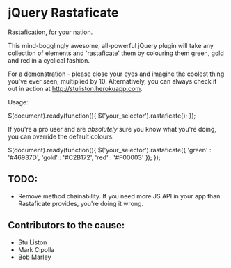 jQuery Rastaficate
==================

Rastafication, for your nation.

This mind-bogglingly awesome, all-powerful jQuery plugin will take any collection of elements and 'rastaficate' them by colouring them green, gold and red in a cyclical fashion.

For a demonstration - please close your eyes and imagine the coolest thing you've ever seen, multiplied by 10. Alternatively, you can always check it out in action at http://stuliston.herokuapp.com.

Usage:

$(document).ready(function(){
  $('your_selector').rastaficate();
});

If you're a pro user and are *absolutely* sure you know what you're doing, you can override the default colours:

$(document).ready(function(){
  $('your_selector').rastaficate({
    'green' : '#46937D',
    'gold'  : '#C2B172',
    'red'   : '#F00003'
  });
});

TODO:
-----

 - Remove method chainability. If you need more JS API in your app than Rastaficate provides, you're doing it wrong.

Contributors to the cause:
--------------------------

 - Stu Liston
 - Mark Cipolla
 - Bob Marley
